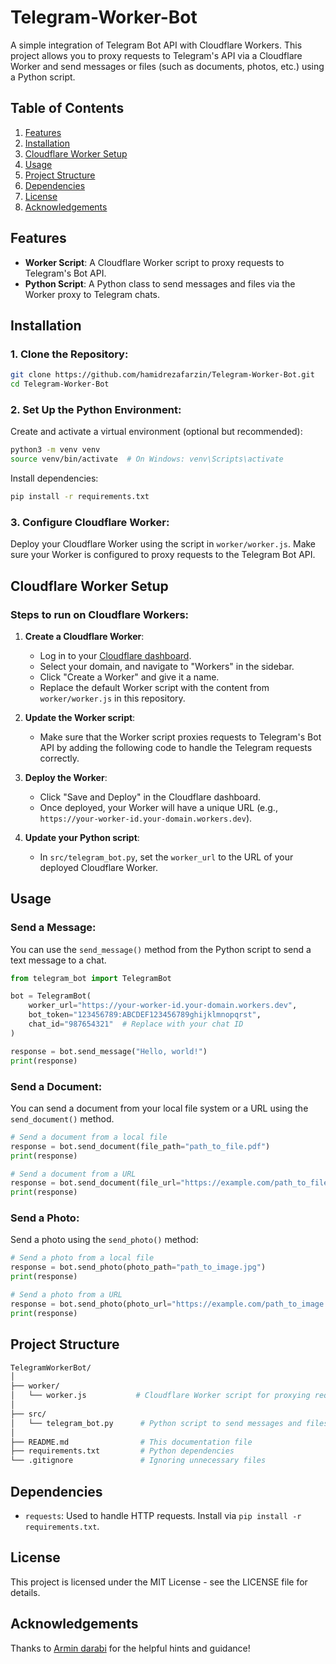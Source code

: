 
# Telegram-Worker-Bot

A simple integration of Telegram Bot API with Cloudflare Workers. This project allows you to proxy requests to Telegram's API via a Cloudflare Worker and send messages or files (such as documents, photos, etc.) using a Python script.

## Table of Contents
1. [Features](#features)
2. [Installation](#installation)
3. [Cloudflare Worker Setup](#cloudflare-worker-setup)
4. [Usage](#usage)
5. [Project Structure](#project-structure)
6. [Dependencies](#dependencies)
7. [License](#license)
8. [Acknowledgements](#acknowledgements)

## Features
- **Worker Script**: A Cloudflare Worker script to proxy requests to Telegram's Bot API.
- **Python Script**: A Python class to send messages and files via the Worker proxy to Telegram chats.

## Installation

### 1. Clone the Repository:
```bash
git clone https://github.com/hamidrezafarzin/Telegram-Worker-Bot.git
cd Telegram-Worker-Bot
```

### 2. Set Up the Python Environment:
Create and activate a virtual environment (optional but recommended):

```bash
python3 -m venv venv
source venv/bin/activate  # On Windows: venv\Scripts\activate
```
Install dependencies:

```bash
pip install -r requirements.txt
```

### 3. Configure Cloudflare Worker:
Deploy your Cloudflare Worker using the script in `worker/worker.js`.
Make sure your Worker is configured to proxy requests to the Telegram Bot API.

## Cloudflare Worker Setup

### Steps to run on Cloudflare Workers:

1. **Create a Cloudflare Worker**: 
    - Log in to your [Cloudflare dashboard](https://dash.cloudflare.com/).
    - Select your domain, and navigate to "Workers" in the sidebar.
    - Click "Create a Worker" and give it a name.
    - Replace the default Worker script with the content from `worker/worker.js` in this repository.

2. **Update the Worker script**: 
    - Make sure that the Worker script proxies requests to Telegram's Bot API by adding the following code to handle the Telegram requests correctly.

3. **Deploy the Worker**: 
    - Click "Save and Deploy" in the Cloudflare dashboard. 
    - Once deployed, your Worker will have a unique URL (e.g., `https://your-worker-id.your-domain.workers.dev`).

4. **Update your Python script**:
    - In `src/telegram_bot.py`, set the `worker_url` to the URL of your deployed Cloudflare Worker.

## Usage

### Send a Message:
You can use the `send_message()` method from the Python script to send a text message to a chat.

```python
from telegram_bot import TelegramBot

bot = TelegramBot(
    worker_url="https://your-worker-id.your-domain.workers.dev",
    bot_token="123456789:ABCDEF123456789ghijklmnopqrst",
    chat_id="987654321"  # Replace with your chat ID
)

response = bot.send_message("Hello, world!")
print(response)
```

### Send a Document:
You can send a document from your local file system or a URL using the `send_document()` method.

```python
# Send a document from a local file
response = bot.send_document(file_path="path_to_file.pdf")
print(response)

# Send a document from a URL
response = bot.send_document(file_url="https://example.com/path_to_file.pdf")
print(response)
```

### Send a Photo:
Send a photo using the `send_photo()` method:

```python
# Send a photo from a local file
response = bot.send_photo(photo_path="path_to_image.jpg")
print(response)

# Send a photo from a URL
response = bot.send_photo(photo_url="https://example.com/path_to_image.jpg")
print(response)
```

## Project Structure

```bash
TelegramWorkerBot/
│
├── worker/
│   └── worker.js           # Cloudflare Worker script for proxying requests
│
├── src/
│   └── telegram_bot.py      # Python script to send messages and files via the worker
│
├── README.md                # This documentation file
├── requirements.txt         # Python dependencies
└── .gitignore               # Ignoring unnecessary files
```

## Dependencies
- `requests`: Used to handle HTTP requests. Install via `pip install -r requirements.txt`.

## License
This project is licensed under the MIT License - see the LICENSE file for details.

## Acknowledgements
Thanks to [Armin darabi](https://github.com/arminadm) for the helpful hints and guidance!
